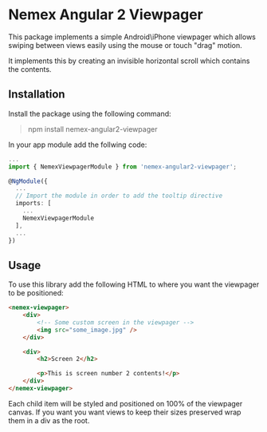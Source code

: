 # Nemex Angular 2 Viewpager

This package implements a simple Android\iPhone viewpager which allows swiping between
views easily using the mouse or touch "drag" motion.

It implements this by creating an invisible horizontal scroll which contains
the contents.

## Installation

Install the package using the following command:
> npm install nemex-angular2-viewpager

In your app module add the follwing code:
```typescript
...
import { NemexViewpagerModule } from 'nemex-angular2-viewpager';

@NgModule({
  ...
  // Import the module in order to add the tooltip directive
  imports: [
    ...
    NemexViewpagerModule
  ],
  ...
})
```

## Usage

To use this library add the following HTML to where you want the viewpager to be positioned:
```html
<nemex-viewpager>
    <div>
        <!-- Some custom screen in the viewpager -->
        <img src="some_image.jpg" />
    </div>

    <div>
        <h2>Screen 2</h2>

        <p>This is screen number 2 contents!</p>
    </div>
</nemex-viewpager>
```

Each child item will be styled and positioned on 100% of the viewpager canvas. If you want you want views to keep their sizes preserved wrap them in a div as the root.